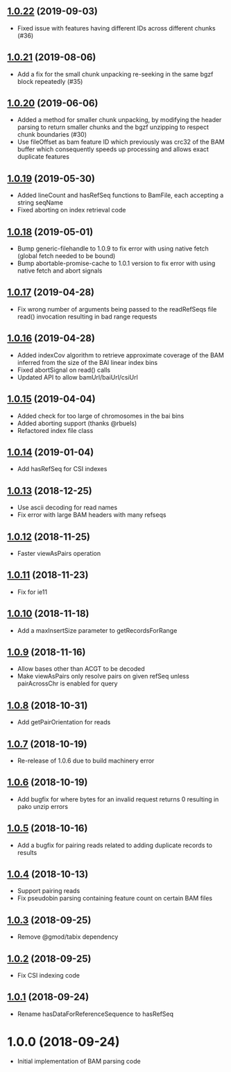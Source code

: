 <a name="1.0.22"></a>
## [1.0.22](https://github.com/GMOD/bam-js/compare/v1.0.20...v1.0.22) (2019-09-03)



- Fixed issue with features having different IDs across different chunks (#36)

<a name="1.0.21"></a>
## [1.0.21](https://github.com/GMOD/bam-js/compare/v1.0.20...v1.0.21) (2019-08-06)



- Add a fix for the small chunk unpacking re-seeking in the same bgzf block repeatedly (#35)

<a name="1.0.20"></a>
## [1.0.20](https://github.com/GMOD/bam-js/compare/v1.0.19...v1.0.20) (2019-06-06)



- Added a method for smaller chunk unpacking, by modifying the header parsing to return smaller chunks and the bgzf unzipping to respect chunk boundaries (#30)
- Use fileOffset as bam feature ID which previously was crc32 of the BAM buffer which consequently speeds up processing and allows exact duplicate features

## [1.0.19](https://github.com/GMOD/bam-js/compare/v1.0.18...v1.0.19) (2019-05-30)



- Added lineCount and hasRefSeq functions to BamFile, each accepting a string seqName
- Fixed aborting on index retrieval code


## [1.0.18](https://github.com/GMOD/bam-js/compare/v1.0.17...v1.0.18) (2019-05-01)



- Bump generic-filehandle to 1.0.9 to fix error with using native fetch (global fetch needed to be bound)
- Bump abortable-promise-cache to 1.0.1 version to fix error with using native fetch and abort signals

## [1.0.17](https://github.com/GMOD/bam-js/compare/v1.0.16...v1.0.17) (2019-04-28)



- Fix wrong number of arguments being passed to the readRefSeqs file read() invocation resulting in bad range requests

## [1.0.16](https://github.com/GMOD/bam-js/compare/v1.0.15...v1.0.16) (2019-04-28)



- Added indexCov algorithm to retrieve approximate coverage of the BAM inferred from the size of the BAI linear index bins
- Fixed abortSignal on read() calls
- Updated API to allow bamUrl/baiUrl/csiUrl

## [1.0.15](https://github.com/GMOD/bam-js/compare/v1.0.14...v1.0.15) (2019-04-04)



- Added check for too large of chromosomes in the bai bins
- Added aborting support (thanks @rbuels)
- Refactored index file class

<a name="1.0.14"></a>
## [1.0.14](https://github.com/GMOD/bam-js/compare/v1.0.13...v1.0.14) (2019-01-04)



- Add hasRefSeq for CSI indexes

<a name="1.0.13"></a>
## [1.0.13](https://github.com/GMOD/bam-js/compare/v1.0.12...v1.0.13) (2018-12-25)



- Use ascii decoding for read names
- Fix error with large BAM headers with many refseqs

<a name="1.0.12"></a>
## [1.0.12](https://github.com/GMOD/bam-js/compare/v1.0.11...v1.0.12) (2018-11-25)



- Faster viewAsPairs operation

<a name="1.0.11"></a>
## [1.0.11](https://github.com/GMOD/bam-js/compare/v1.0.10...v1.0.11) (2018-11-23)



- Fix for ie11

<a name="1.0.10"></a>
## [1.0.10](https://github.com/GMOD/bam-js/compare/v1.0.9...v1.0.10) (2018-11-18)



- Add a maxInsertSize parameter to getRecordsForRange

<a name="1.0.9"></a>
## [1.0.9](https://github.com/GMOD/bam-js/compare/v1.0.8...v1.0.9) (2018-11-16)



- Allow bases other than ACGT to be decoded
- Make viewAsPairs only resolve pairs on given refSeq unless pairAcrossChr is enabled for query

<a name="1.0.8"></a>
## [1.0.8](https://github.com/GMOD/bam-js/compare/v1.0.7...v1.0.8) (2018-10-31)



- Add getPairOrientation for reads

<a name="1.0.7"></a>
## [1.0.7](https://github.com/GMOD/bam-js/compare/v1.0.6...v1.0.7) (2018-10-19)


- Re-release of 1.0.6 due to build machinery error

<a name="1.0.6"></a>
## [1.0.6](https://github.com/GMOD/bam-js/compare/v1.0.5...v1.0.6) (2018-10-19)



- Add bugfix for where bytes for an invalid request returns 0 resulting in pako unzip errors

<a name="1.0.5"></a>
## [1.0.5](https://github.com/GMOD/bam-js/compare/v1.0.4...v1.0.5) (2018-10-16)



- Add a bugfix for pairing reads related to adding duplicate records to results

<a name="1.0.4"></a>
## [1.0.4](https://github.com/GMOD/bam-js/compare/v1.0.3...v1.0.4) (2018-10-13)

- Support pairing reads
- Fix pseudobin parsing containing feature count on certain BAM files

<a name="1.0.3"></a>
## [1.0.3](https://github.com/GMOD/bam-js/compare/v1.0.2...v1.0.3) (2018-09-25)

- Remove @gmod/tabix dependency

<a name="1.0.2"></a>
## [1.0.2](https://github.com/GMOD/bam-js/compare/v1.0.1...v1.0.2) (2018-09-25)

- Fix CSI indexing code


<a name="1.0.1"></a>
## [1.0.1](https://github.com/GMOD/bam-js/compare/v1.0.0...v1.0.1) (2018-09-24)

- Rename hasDataForReferenceSequence to hasRefSeq

<a name="1.0.0"></a>
# 1.0.0 (2018-09-24)


- Initial implementation of BAM parsing code
